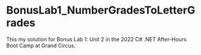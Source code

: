 # BonusLab1_NumberGradesToLetterGrades
This my solution for Bonus Lab 1: Unit 2 in the 2022 C# .NET After-Hours Boot Camp at Grand Circus.
